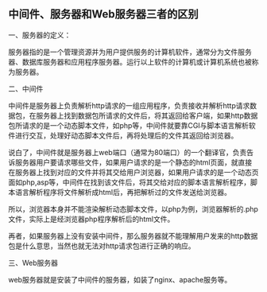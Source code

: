 ## 中间件、服务器和Web服务器三者的区别

一、服务器的定义：

服务器指的是一个管理资源并为用户提供服务的计算机软件，通常分为文件服务器、数据库服务器和应用程序服务器。运行以上软件的计算机或计算机系统也被称为服务器。

二、中间件

中间件是服务器上负责解析http请求的一组应用程序，负责接收并解析http请求数据包，在服务器上找到数据包所请求的文件后，将其返回给客户端，如果http数据包所请求的是一个动态脚本文件，如php等，中间件就要靠CGI与脚本语言解析软件进行交互，处理好动态脚本文件后，再将处理后的文件其返回给浏览器。

说白了，中间件就是服务器上web端口（通常为80端口）的一个翻译官，负责告诉服务器用户要请求哪些文件，如果用户请求的是一个静态的html页面，就直接在服务器上找到对应的文件并将其交给用户浏览器，如果用户请求的是一个动态页面如php,asp等，中间件在找到该文件后，将其交给对应的脚本语言解析程序，脚本语言解析程序将文件解析成html后，再把解析过的文件发送给浏览器。

所以，浏览器本身并不能渲染解析动态脚本文件，以php为例，浏览器解析的.php文件，实际上是经浏览器php程序解析后的html文件。

再者，如果服务器上没有安装中间件，那么服务器就不能理解用户发来的http数据包是什么意思，当然也就无法对http请求包进行正确的响应。

三、Web服务器

web服务器就是安装了中间件的服务器，如装了nginx、apache服务等。